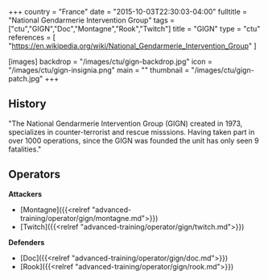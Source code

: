 +++
country = "France"
date = "2015-10-03T22:30:03-04:00"
fulltitle = "National Gendarmerie Intervention Group"
tags = ["ctu","GIGN","Doc","Montagne","Rook","Twitch"]
title = "GIGN"
type = "ctu"
references = [
  "https://en.wikipedia.org/wiki/National_Gendarmerie_Intervention_Group"
]

[images]
  backdrop = "/images/ctu/gign-backdrop.jpg"
  icon = "/images/ctu/gign-insignia.png"
  main = ""
  thumbnail = "/images/ctu/gign-patch.jpg"
+++

## History

"The National Gendarmerie Intervention Group (GIGN) created in 1973, specializes in counter-terrorist and rescue misssions. Having taken part in over 1000 operations, since the GIGN was founded the unit has only seen 9 fatalities."

## Operators

**Attackers**

- [Montagne]({{<relref "advanced-training/operator/gign/montagne.md">}})
- [Twitch]({{<relref "advanced-training/operator/gign/twitch.md">}})

**Defenders**

- [Doc]({{<relref "advanced-training/operator/gign/doc.md">}})
- [Rook]({{<relref "advanced-training/operator/gign/rook.md">}})
